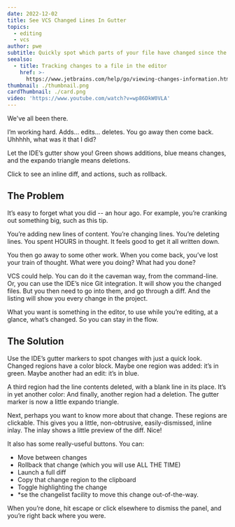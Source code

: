 ```yaml
---
date: 2022-12-02
title: See VCS Changed Lines In Gutter
topics:
  - editing
  - vcs
author: pwe
subtitle: Quickly spot which parts of your file have changed since the last commit.
seealso:
  - title: Tracking changes to a file in the editor
    href: >-
      https://www.jetbrains.com/help/go/viewing-changes-information.html#local_changes
thumbnail: ./thumbnail.png
cardThumbnail: ./card.png
video: 'https://www.youtube.com/watch?v=wp86DkW0VLA'
---
```

We've all been there.

I’m working hard. Adds... edits... deletes.
You go away then come back.
Uhhhhh, what was it that I did?

Let the IDE’s gutter show you! Green shows additions, blue means changes, and the expando triangle means deletions.

Click to see an inline diff, and actions, such as rollback.

## The Problem

It’s easy to forget what you did -- an hour ago.
For example, you’re cranking out something big, such as this tip.

You’re adding new lines of content.
You’re changing lines.
You’re deleting lines.
You spent HOURS in thought.
It feels good to get it all written down.

You then go away to some other work.
When you come back, you’ve lost your train of thought.
What were you doing?
What had you done?

VCS could help.
You can do it the caveman way, from the command-line.
Or, you can use the IDE’s nice Git integration.
It will show you the changed files.
But you then need to go into them, and go through a diff.
And the listing will show you every change in the project.

What you want is something in the editor, to use while you’re editing, at a glance, what’s changed.
So you can stay in the flow.

## The Solution

Use the IDE’s gutter markers to spot changes with just a quick look.
Changed regions have a color block.
Maybe one region was added: it’s in green.
Maybe another had an edit: it’s in blue.

A third region had the line contents deleted, with a blank line in its place.
It’s in yet another color:
And finally, another region had a deletion.
The gutter marker is now a little expando triangle.

Next, perhaps you want to know more about that change.
These regions are clickable.
This gives you a little, non-obtrusive, easily-dismissed, inline inlay.
The inlay shows a little preview of the diff.
Nice!

It also has some really-useful buttons.
You can:

- Move between changes
- Rollback that change (which you will use ALL THE TIME)
- Launch a full diff
- Copy that change region to the clipboard
- Toggle highlighting the change
- *se the changelist facility to move this change out-of-the-way.

When you’re done, hit escape or click elsewhere to dismiss the panel, and you’re right back where you were.
